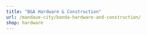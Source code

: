 ```yaml
---
title: "B&A Hardware & Construction"
url: /mandaue-city/banda-hardware-and-construction/
shop: hardware
---
```


